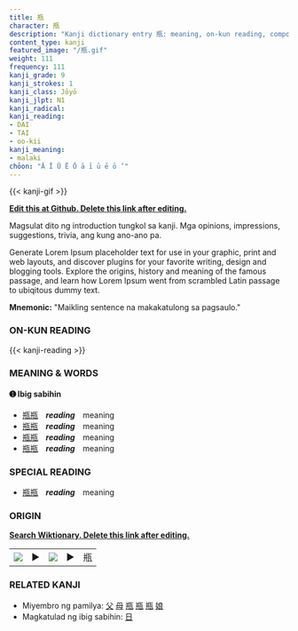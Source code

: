```yaml
---
title: 瓶
character: 瓶
description: "Kanji dictionary entry 瓶: meaning, on-kun reading, compounds, origin, related kanji"
content_type: kanji
featured_image: "/瓶.gif"
weight: 111
frequency: 111
kanji_grade: 9
kanji_strokes: 1
kanji_class: Jōyō
kanji_jlpt: N1
kanji_radical: 
kanji_reading: 
- DAI
- TAI
- oo-kii
kanji_meaning:
- malaki
chōon: "Ā Ī Ū Ē Ō ā ī ū ē ō ’"
---
```

[//]: # (Don't edit the line below. Kanji animated GIF code is automatically generated.)
{{< kanji-gif >}}

[//]: # (Edit below this line.)

**[Edit this at Github. Delete this link after editing.](https://github.com/tim0g/tim/tree/main/content/kanji/瓶/index.md)**

Magsulat dito ng introduction tungkol sa kanji. Mga opinions, impressions, suggestions, trivia, ang kung ano-ano pa.

Generate Lorem Ipsum placeholder text for use in your graphic, print and web layouts, and discover plugins for your favorite writing, design and blogging tools. Explore the origins, history and meaning of the famous passage, and learn how Lorem Ipsum went from scrambled Latin passage to ubiqitous dummy text.
 
**Mnemonic:** "Maikling sentence na makakatulong sa pagsaulo."

### ON-KUN READING

[//]: # (Don't edit the line below. ON-KUN READING code is automatically generated.)
{{< kanji-reading >}}

### MEANING & WORDS

#### ➊ **Ibig sabihin**
  - [瓶](../瓶)[瓶](../瓶)　***reading***　meaning
  - [瓶](../瓶)[瓶](../瓶)　***reading***　meaning
  - [瓶](../瓶)[瓶](../瓶)　***reading***　meaning
  - [瓶](../瓶)[瓶](../瓶)　***reading***　meaning

### SPECIAL READING
  - [瓶](../瓶)[瓶](../瓶)　***reading***　meaning

### ORIGIN

**[Search Wiktionary. Delete this link after editing.](https://wiktionary.org/wiki/瓶)**
<table class="kanji-table"><tr><td>
<img src="60px-瓶-bronze.svg.png">
</td><td>▶</td><td>
<img src="60px-瓶-oracle.svg.png">
</td><td>▶</td>
<td class="kanji-origin">瓶</td>
</tr></table>

### RELATED KANJI
- Miyembro ng pamilya: [父](../父) [母](../母) [瓶](../瓶) [瓶](../瓶) [瓶](../瓶) [娘](../娘)
- Magkatulad ng ibig sabihin: [日](../日)
